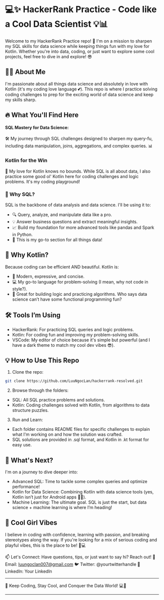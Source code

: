# 💻✨ HackerRank Practice - Code like a Cool Data Scientist 💡📊
Welcome to my HackerRank Practice repo! 🚀 I'm on a mission to sharpen my SQL skills for data science while keeping things fun with my love for Kotlin. Whether you're into data, coding, or just want to explore some cool projects, feel free to dive in and explore! 😎

## 👩‍💻 About Me
I'm passionate about all things data science and absolutely in love with Kotlin (it's my coding love language 💕). This repo is where I practice solving coding challenges to prep for the exciting world of data science and keep my skills sharp.

## 🔥 What You'll Find Here
#### SQL Mastery for Data Science:
🛠️ My journey through SQL challenges designed to sharpen my query-fu, including data manipulation, joins, aggregations, and complex queries. 📊

### Kotlin for the Win
💖 My love for Kotlin knows no bounds. While SQL is all about data, I also practice some good ol' Kotlin here for coding challenges and logic problems. It's my coding playground!

### 🌟 Why SQL?
SQL is the backbone of data analysis and data science. I'll be using it to:

- 🔍 Query, analyze, and manipulate data like a pro.
- 💡 Answer business questions and extract meaningful insights.
- 📈 Build my foundation for more advanced tools like pandas and Spark in Python.
- 💾 This is my go-to section for all things data!

## 🚀 Why Kotlin?
Because coding can be efficient AND beautiful. Kotlin is:

- 🦄 Modern, expressive, and concise.
- 💻 My go-to language for problem-solving (I mean, why not code in style?).
- 🤖 Great for building logic and practicing algorithms. Who says data science can’t have some functional programming fun?

## 🛠️ Tools I’m Using
- HackerRank: For practicing SQL queries and logic problems.
- Kotlin: For coding fun and improving my problem-solving skills.
- VSCode: My editor of choice because it's simple but powerful (and I have a dark theme to match my cool dev vibes 😎).

## 💡 How to Use This Repo
1. Clone the repo:

```bash
git clone https://github.com/LuuNgocLan/hackerrank-resolved.git
```
2. Browse through the folders:

- SQL: All SQL practice problems and solutions.
- Kotlin: Coding challenges solved with Kotlin, from algorithms to data structure puzzles.

3. Run and Learn:

- Each folder contains README files for specific challenges to explain what I'm working on and how the solution was crafted.
- SQL solutions are provided in .sql format, and Kotlin in .kt format for easy use.

## 🎯 What's Next?
I'm on a journey to dive deeper into:

- Advanced SQL: Time to tackle some complex queries and optimize performance!
- Kotlin for Data Science: Combining Kotlin with data science tools (yes, Kotlin isn’t just for Android apps 🦸‍♀️).
- Machine Learning: The ultimate goal. SQL is just the start, but data science + machine learning is where I’m heading!

## 👑 Cool Girl Vibes
I believe in coding with confidence, learning with passion, and breaking stereotypes along the way. If you're looking for a mix of serious coding and playful vibes, this is the place to be! 💅💻

📫 Let's Connect:
Have questions, tips, or just want to say hi? Reach out!
💌 Email: luungoclan007@gmail.com
🐦 Twitter: @yourtwitterhandle
💼 LinkedIn: Your LinkedIn

---

🌈 Keep Coding, Stay Cool, and Conquer the Data World! 💻🌟

---
